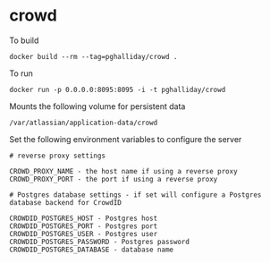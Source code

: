 # crowd

To build

```
docker build --rm --tag=pghalliday/crowd .
```

To run

```
docker run -p 0.0.0.0:8095:8095 -i -t pghalliday/crowd
```

Mounts the following volume for persistent data

```
/var/atlassian/application-data/crowd
```

Set the following environment variables to configure the server

```
# reverse proxy settings

CROWD_PROXY_NAME - the host name if using a reverse proxy
CROWD_PROXY_PORT - the port if using a reverse proxy

# Postgres database settings - if set will configure a Postgres database backend for CrowdID 

CROWDID_POSTGRES_HOST - Postgres host
CROWDID_POSTGRES_PORT - Postgres port
CROWDID_POSTGRES_USER - Postgres user
CROWDID_POSTGRES_PASSWORD - Postgres password
CROWDID_POSTGRES_DATABASE - database name
```
